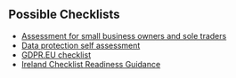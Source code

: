 ## Possible Checklists
- [Assessment for small business owners and sole traders](https://ico.org.uk/for-organisations/sme-web-hub/checklists/assessment-for-small-business-owners-and-sole-traders/)
- [Data protection self assessment](https://ico.org.uk/for-organisations/sme-web-hub/checklists/data-protection-self-assessment/)
- [GDPR.EU checklist](https://gdpr.eu/checklist/)
- [Ireland Checklist Readiness Guidance](https://www.dataprotection.ie/sites/default/files/uploads/2019-07/190708%20Guidance%20for%20SMEs.pdf)
